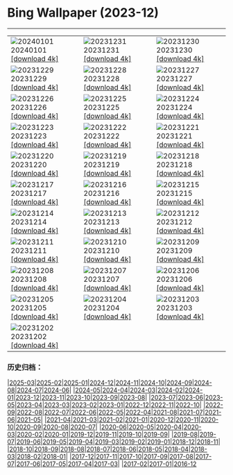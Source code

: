 # Bing Wallpaper (2023-12)
**************

<table><tr><td><img class="wallpaper" src="https://www.bing.com/th?id=OHR.SleepingFox_DE-DE0284095330_1920x1080.jpg" alt="20240101"> 20240101 <a class="wallpaper_link" href="https://www.bing.com/th?id=OHR.SleepingFox_DE-DE0284095330_UHD.jpg">[download 4k]</a></td><td><img class="wallpaper" src="https://www.bing.com/th?id=OHR.ThailandNewYears_DE-DE0040209012_1920x1080.jpg" alt="20231231"> 20231231 <a class="wallpaper_link" href="https://www.bing.com/th?id=OHR.ThailandNewYears_DE-DE0040209012_UHD.jpg">[download 4k]</a></td><td><img class="wallpaper" src="https://www.bing.com/th?id=OHR.TadamiWinter_DE-DE9740554519_1920x1080.jpg" alt="20231230"> 20231230 <a class="wallpaper_link" href="https://www.bing.com/th?id=OHR.TadamiWinter_DE-DE9740554519_UHD.jpg">[download 4k]</a></td></tr><tr><td><img class="wallpaper" src="https://www.bing.com/th?id=OHR.BlueAmsterdam_DE-DE3905967455_1920x1080.jpg" alt="20231229"> 20231229 <a class="wallpaper_link" href="https://www.bing.com/th?id=OHR.BlueAmsterdam_DE-DE3905967455_UHD.jpg">[download 4k]</a></td><td><img class="wallpaper" src="https://www.bing.com/th?id=OHR.GreenlandHumpback_DE-DE6818305834_1920x1080.jpg" alt="20231228"> 20231228 <a class="wallpaper_link" href="https://www.bing.com/th?id=OHR.GreenlandHumpback_DE-DE6818305834_UHD.jpg">[download 4k]</a></td><td><img class="wallpaper" src="https://www.bing.com/th?id=OHR.KirkjufellAurora_DE-DE5656046151_1920x1080.jpg" alt="20231227"> 20231227 <a class="wallpaper_link" href="https://www.bing.com/th?id=OHR.KirkjufellAurora_DE-DE5656046151_UHD.jpg">[download 4k]</a></td></tr><tr><td><img class="wallpaper" src="https://www.bing.com/th?id=OHR.BoxingDaySunrise_DE-DE5103627407_1920x1080.jpg" alt="20231226"> 20231226 <a class="wallpaper_link" href="https://www.bing.com/th?id=OHR.BoxingDaySunrise_DE-DE5103627407_UHD.jpg">[download 4k]</a></td><td><img class="wallpaper" src="https://www.bing.com/th?id=OHR.CaribouChristmas_DE-DE4610798173_1920x1080.jpg" alt="20231225"> 20231225 <a class="wallpaper_link" href="https://www.bing.com/th?id=OHR.CaribouChristmas_DE-DE4610798173_UHD.jpg">[download 4k]</a></td><td><img class="wallpaper" src="https://www.bing.com/th?id=OHR.EstoniaXmasEve_DE-DE2504382922_1920x1080.jpg" alt="20231224"> 20231224 <a class="wallpaper_link" href="https://www.bing.com/th?id=OHR.EstoniaXmasEve_DE-DE2504382922_UHD.jpg">[download 4k]</a></td></tr><tr><td><img class="wallpaper" src="https://www.bing.com/th?id=OHR.AlpsReflecting_DE-DE8445668418_1920x1080.jpg" alt="20231223"> 20231223 <a class="wallpaper_link" href="https://www.bing.com/th?id=OHR.AlpsReflecting_DE-DE8445668418_UHD.jpg">[download 4k]</a></td><td><img class="wallpaper" src="https://www.bing.com/th?id=OHR.CastleriggStoneCircleUK_DE-DE1663391323_1920x1080.jpg" alt="20231222"> 20231222 <a class="wallpaper_link" href="https://www.bing.com/th?id=OHR.CastleriggStoneCircleUK_DE-DE1663391323_UHD.jpg">[download 4k]</a></td><td><img class="wallpaper" src="https://www.bing.com/th?id=OHR.LjubljanaLights_DE-DE1296563106_1920x1080.jpg" alt="20231221"> 20231221 <a class="wallpaper_link" href="https://www.bing.com/th?id=OHR.LjubljanaLights_DE-DE1296563106_UHD.jpg">[download 4k]</a></td></tr><tr><td><img class="wallpaper" src="https://www.bing.com/th?id=OHR.ValGardenaItaly_DE-DE0637629816_1920x1080.jpg" alt="20231220"> 20231220 <a class="wallpaper_link" href="https://www.bing.com/th?id=OHR.ValGardenaItaly_DE-DE0637629816_UHD.jpg">[download 4k]</a></td><td><img class="wallpaper" src="https://www.bing.com/th?id=OHR.WarsawChristmas_DE-DE0154947188_1920x1080.jpg" alt="20231219"> 20231219 <a class="wallpaper_link" href="https://www.bing.com/th?id=OHR.WarsawChristmas_DE-DE0154947188_UHD.jpg">[download 4k]</a></td><td><img class="wallpaper" src="https://www.bing.com/th?id=OHR.CapitolReefSnow_DE-DE9763583316_1920x1080.jpg" alt="20231218"> 20231218 <a class="wallpaper_link" href="https://www.bing.com/th?id=OHR.CapitolReefSnow_DE-DE9763583316_UHD.jpg">[download 4k]</a></td></tr><tr><td><img class="wallpaper" src="https://www.bing.com/th?id=OHR.WinterWaxwings_DE-DE9437107900_1920x1080.jpg" alt="20231217"> 20231217 <a class="wallpaper_link" href="https://www.bing.com/th?id=OHR.WinterWaxwings_DE-DE9437107900_UHD.jpg">[download 4k]</a></td><td><img class="wallpaper" src="https://www.bing.com/th?id=OHR.FestivelyIlluminated_DE-DE8371347371_1920x1080.jpg" alt="20231216"> 20231216 <a class="wallpaper_link" href="https://www.bing.com/th?id=OHR.FestivelyIlluminated_DE-DE8371347371_UHD.jpg">[download 4k]</a></td><td><img class="wallpaper" src="https://www.bing.com/th?id=OHR.SantaPark_DE-DE9078784371_1920x1080.jpg" alt="20231215"> 20231215 <a class="wallpaper_link" href="https://www.bing.com/th?id=OHR.SantaPark_DE-DE9078784371_UHD.jpg">[download 4k]</a></td></tr><tr><td><img class="wallpaper" src="https://www.bing.com/th?id=OHR.BorealOwl_DE-DE9921570307_1920x1080.jpg" alt="20231214"> 20231214 <a class="wallpaper_link" href="https://www.bing.com/th?id=OHR.BorealOwl_DE-DE9921570307_UHD.jpg">[download 4k]</a></td><td><img class="wallpaper" src="https://www.bing.com/th?id=OHR.LofotenRorbu_DE-DE8900976536_1920x1080.jpg" alt="20231213"> 20231213 <a class="wallpaper_link" href="https://www.bing.com/th?id=OHR.LofotenRorbu_DE-DE8900976536_UHD.jpg">[download 4k]</a></td><td><img class="wallpaper" src="https://www.bing.com/th?id=OHR.Poinsettia_DE-DE8566445332_1920x1080.jpg" alt="20231212"> 20231212 <a class="wallpaper_link" href="https://www.bing.com/th?id=OHR.Poinsettia_DE-DE8566445332_UHD.jpg">[download 4k]</a></td></tr><tr><td><img class="wallpaper" src="https://www.bing.com/th?id=OHR.MountainDayChina_DE-DE7862538166_1920x1080.jpg" alt="20231211"> 20231211 <a class="wallpaper_link" href="https://www.bing.com/th?id=OHR.MountainDayChina_DE-DE7862538166_UHD.jpg">[download 4k]</a></td><td><img class="wallpaper" src="https://www.bing.com/th?id=OHR.SaharaDunes_DE-DE6555086402_1920x1080.jpg" alt="20231210"> 20231210 <a class="wallpaper_link" href="https://www.bing.com/th?id=OHR.SaharaDunes_DE-DE6555086402_UHD.jpg">[download 4k]</a></td><td><img class="wallpaper" src="https://www.bing.com/th?id=OHR.PatagoniaGuanaco_DE-DE6032198626_1920x1080.jpg" alt="20231209"> 20231209 <a class="wallpaper_link" href="https://www.bing.com/th?id=OHR.PatagoniaGuanaco_DE-DE6032198626_UHD.jpg">[download 4k]</a></td></tr><tr><td><img class="wallpaper" src="https://www.bing.com/th?id=OHR.NurnbergSouvenir_DE-DE5480513127_1920x1080.jpg" alt="20231208"> 20231208 <a class="wallpaper_link" href="https://www.bing.com/th?id=OHR.NurnbergSouvenir_DE-DE5480513127_UHD.jpg">[download 4k]</a></td><td><img class="wallpaper" src="https://www.bing.com/th?id=OHR.GrandCanyonVerdon_DE-DE4754028043_1920x1080.jpg" alt="20231207"> 20231207 <a class="wallpaper_link" href="https://www.bing.com/th?id=OHR.GrandCanyonVerdon_DE-DE4754028043_UHD.jpg">[download 4k]</a></td><td><img class="wallpaper" src="https://www.bing.com/th?id=OHR.CERNCenter_DE-DE6757496511_1920x1080.jpg" alt="20231206"> 20231206 <a class="wallpaper_link" href="https://www.bing.com/th?id=OHR.CERNCenter_DE-DE6757496511_UHD.jpg">[download 4k]</a></td></tr><tr><td><img class="wallpaper" src="https://www.bing.com/th?id=OHR.AlpsCastles_DE-DE6522289575_1920x1080.jpg" alt="20231205"> 20231205 <a class="wallpaper_link" href="https://www.bing.com/th?id=OHR.AlpsCastles_DE-DE6522289575_UHD.jpg">[download 4k]</a></td><td><img class="wallpaper" src="https://www.bing.com/th?id=OHR.CheetahDay_DE-DE1860675444_1920x1080.jpg" alt="20231204"> 20231204 <a class="wallpaper_link" href="https://www.bing.com/th?id=OHR.CheetahDay_DE-DE1860675444_UHD.jpg">[download 4k]</a></td><td><img class="wallpaper" src="https://www.bing.com/th?id=OHR.AdventCandles_DE-DE5745252681_1920x1080.jpg" alt="20231203"> 20231203 <a class="wallpaper_link" href="https://www.bing.com/th?id=OHR.AdventCandles_DE-DE5745252681_UHD.jpg">[download 4k]</a></td></tr><tr><td><img class="wallpaper" src="https://www.bing.com/th?id=OHR.AngkorPark_DE-DE5680192070_1920x1080.jpg" alt="20231202"> 20231202 <a class="wallpaper_link" href="https://www.bing.com/th?id=OHR.AngkorPark_DE-DE5680192070_UHD.jpg">[download 4k]</a></td><td></td><td></td></tr></table>

### 历史归档：

|[2025-03](/../2025-03/2025-03.md)|[2025-02](/../2025-02/2025-02.md)|[2025-01](/../2025-01/2025-01.md)|[2024-12](/../2024-12/2024-12.md)|[2024-11](/../2024-11/2024-11.md)|[2024-10](/../2024-10/2024-10.md)|[2024-09](/../2024-09/2024-09.md)|[2024-08](/../2024-08/2024-08.md)|[2024-07](/../2024-07/2024-07.md)|[2024-06](/../2024-06/2024-06.md)|
|[2024-05](/../2024-05/2024-05.md)|[2024-04](/../2024-04/2024-04.md)|[2024-03](/../2024-03/2024-03.md)|[2024-02](/../2024-02/2024-02.md)|[2024-01](/../2024-01/2024-01.md)|[2023-12](/2023-12.md)|[2023-11](/../2023-11/2023-11.md)|[2023-10](/../2023-10/2023-10.md)|[2023-09](/../2023-09/2023-09.md)|[2023-08](/../2023-08/2023-08.md)|
|[2023-07](/../2023-07/2023-07.md)|[2023-06](/../2023-06/2023-06.md)|[2023-05](/../2023-05/2023-05.md)|[2023-04](/../2023-04/2023-04.md)|[2023-03](/../2023-03/2023-03.md)|[2023-02](/../2023-02/2023-02.md)|[2023-01](/../2023-01/2023-01.md)|[2022-12](/../2022-12/2022-12.md)|[2022-11](/../2022-11/2022-11.md)|[2022-10](/../2022-10/2022-10.md)|
|[2022-09](/../2022-09/2022-09.md)|[2022-08](/../2022-08/2022-08.md)|[2022-07](/../2022-07/2022-07.md)|[2022-06](/../2022-06/2022-06.md)|[2022-05](/../2022-05/2022-05.md)|[2022-04](/../2022-04/2022-04.md)|[2021-08](/../2021-08/2021-08.md)|[2021-07](/../2021-07/2021-07.md)|[2021-06](/../2021-06/2021-06.md)|[2021-05](/../2021-05/2021-05.md)|
|[2021-04](/../2021-04/2021-04.md)|[2021-03](/../2021-03/2021-03.md)|[2021-02](/../2021-02/2021-02.md)|[2021-01](/../2021-01/2021-01.md)|[2020-12](/../2020-12/2020-12.md)|[2020-11](/../2020-11/2020-11.md)|[2020-10](/../2020-10/2020-10.md)|[2020-09](/../2020-09/2020-09.md)|[2020-08](/../2020-08/2020-08.md)|[2020-07](/../2020-07/2020-07.md)|
|[2020-06](/../2020-06/2020-06.md)|[2020-05](/../2020-05/2020-05.md)|[2020-04](/../2020-04/2020-04.md)|[2020-03](/../2020-03/2020-03.md)|[2020-02](/../2020-02/2020-02.md)|[2020-01](/../2020-01/2020-01.md)|[2019-12](/../2019-12/2019-12.md)|[2019-11](/../2019-11/2019-11.md)|[2019-10](/../2019-10/2019-10.md)|[2019-09](/../2019-09/2019-09.md)|
|[2019-08](/../2019-08/2019-08.md)|[2019-07](/../2019-07/2019-07.md)|[2019-06](/../2019-06/2019-06.md)|[2019-05](/../2019-05/2019-05.md)|[2019-04](/../2019-04/2019-04.md)|[2019-03](/../2019-03/2019-03.md)|[2019-02](/../2019-02/2019-02.md)|[2019-01](/../2019-01/2019-01.md)|[2018-12](/../2018-12/2018-12.md)|[2018-11](/../2018-11/2018-11.md)|
|[2018-10](/../2018-10/2018-10.md)|[2018-09](/../2018-09/2018-09.md)|[2018-08](/../2018-08/2018-08.md)|[2018-07](/../2018-07/2018-07.md)|[2018-06](/../2018-06/2018-06.md)|[2018-05](/../2018-05/2018-05.md)|[2018-04](/../2018-04/2018-04.md)|[2018-03](/../2018-03/2018-03.md)|[2018-02](/../2018-02/2018-02.md)|[2018-01](/../2018-01/2018-01.md)|
|[2017-12](/../2017-12/2017-12.md)|[2017-11](/../2017-11/2017-11.md)|[2017-10](/../2017-10/2017-10.md)|[2017-09](/../2017-09/2017-09.md)|[2017-08](/../2017-08/2017-08.md)|[2017-07](/../2017-07/2017-07.md)|[2017-06](/../2017-06/2017-06.md)|[2017-05](/../2017-05/2017-05.md)|[2017-04](/../2017-04/2017-04.md)|[2017-03](/../2017-03/2017-03.md)|
|[2017-02](/../2017-02/2017-02.md)|[2017-01](/../2017-01/2017-01.md)|[2016-12](/../2016-12/2016-12.md)